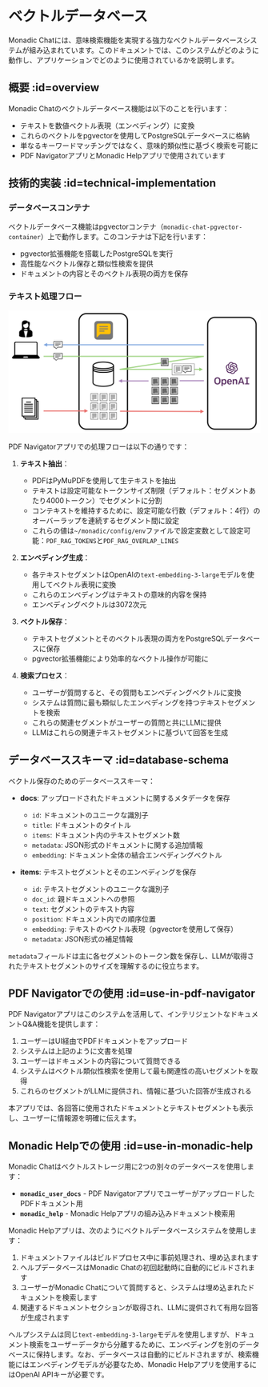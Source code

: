 # ベクトルデータベース

Monadic Chatには、意味検索機能を実現する強力なベクトルデータベースシステムが組み込まれています。このドキュメントでは、このシステムがどのように動作し、アプリケーションでどのように使用されているかを説明します。

## 概要 :id=overview

Monadic Chatのベクトルデータベース機能は以下のことを行います：
- テキストを数値ベクトル表現（エンベディング）に変換
- これらのベクトルをpgvectorを使用してPostgreSQLデータベースに格納
- 単なるキーワードマッチングではなく、意味的類似性に基づく検索を可能に
- PDF NavigatorアプリとMonadic Helpアプリで使用されています

## 技術的実装 :id=technical-implementation

### データベースコンテナ

ベクトルデータベース機能はpgvectorコンテナ（`monadic-chat-pgvector-container`）上で動作します。このコンテナは下記を行います：
- pgvector拡張機能を搭載したPostgreSQLを実行
- 高性能なベクトル保存と類似性検索を提供
- ドキュメントの内容とそのベクトル表現の両方を保存

### テキスト処理フロー

![ベクトルデータベース利用のフロー](../assets/images/rag.png ':size=700')

PDF Navigatorアプリでの処理フローは以下の通りです：

1. **テキスト抽出**： 
   - PDFはPyMuPDFを使用して生テキストを抽出
   - テキストは設定可能なトークンサイズ制限（デフォルト：セグメントあたり4000トークン）でセグメントに分割
   - コンテキストを維持するために、設定可能な行数（デフォルト：4行）のオーバーラップを連続するセグメント間に設定
   - これらの値は`~/monadic/config/env`ファイルで設定変数として設定可能：`PDF_RAG_TOKENS`と`PDF_RAG_OVERLAP_LINES`

2. **エンベディング生成**：
   - 各テキストセグメントはOpenAIの`text-embedding-3-large`モデルを使用してベクトル表現に変換
   - これらのエンベディングはテキストの意味的内容を保持
   - エンベディングベクトルは3072次元

3. **ベクトル保存**：
   - テキストセグメントとそのベクトル表現の両方をPostgreSQLデータベースに保存
   - pgvector拡張機能により効率的なベクトル操作が可能に

4. **検索プロセス**：
   - ユーザーが質問すると、その質問もエンベディングベクトルに変換
   - システムは質問に最も類似したエンベディングを持つテキストセグメントを検索
   - これらの関連セグメントがユーザーの質問と共にLLMに提供
   - LLMはこれらの関連テキストセグメントに基づいて回答を生成

## データベーススキーマ :id=database-schema

ベクトル保存のためのデータベーススキーマ：

- **docs**: アップロードされたドキュメントに関するメタデータを保存
  - `id`: ドキュメントのユニークな識別子
  - `title`: ドキュメントのタイトル
  - `items`: ドキュメント内のテキストセグメント数
  - `metadata`: JSON形式のドキュメントに関する追加情報
  - `embedding`: ドキュメント全体の結合エンベディングベクトル

- **items**: テキストセグメントとそのエンベディングを保存
  - `id`: テキストセグメントのユニークな識別子
  - `doc_id`: 親ドキュメントへの参照
  - `text`: セグメントのテキスト内容
  - `position`: ドキュメント内での順序位置
  - `embedding`: テキストのベクトル表現（pgvectorを使用して保存）
  - `metadata`: JSON形式の補足情報

`metadata`フィールドは主に各セグメントのトークン数を保存し、LLMが取得されたテキストセグメントのサイズを理解するのに役立ちます。

## PDF Navigatorでの使用 :id=use-in-pdf-navigator

PDF Navigatorアプリはこのシステムを活用して、インテリジェントなドキュメントQ&A機能を提供します：

1. ユーザーはUI経由でPDFドキュメントをアップロード
2. システムは上記のように文書を処理
3. ユーザーはドキュメントの内容について質問できる
4. システムはベクトル類似性検索を使用して最も関連性の高いセグメントを取得
5. これらのセグメントがLLMに提供され、情報に基づいた回答が生成される

本アプリでは、各回答に使用されたドキュメントとテキストセグメントも表示し、ユーザーに情報源を明確に伝えます。

## Monadic Helpでの使用 :id=use-in-monadic-help

Monadic Chatはベクトルストレージ用に2つの別々のデータベースを使用します：
- **`monadic_user_docs`** - PDF NavigatorアプリでユーザーがアップロードしたPDFドキュメント用
- **`monadic_help`** - Monadic Helpアプリの組み込みドキュメント検索用

Monadic Helpアプリは、次のようにベクトルデータベースシステムを使用します：

1. ドキュメントファイルはビルドプロセス中に事前処理され、埋め込まれます
2. ヘルプデータベースはMonadic Chatの初回起動時に自動的にビルドされます
3. ユーザーがMonadic Chatについて質問すると、システムは埋め込まれたドキュメントを検索します
4. 関連するドキュメントセクションが取得され、LLMに提供されて有用な回答が生成されます

ヘルプシステムは同じ`text-embedding-3-large`モデルを使用しますが、ドキュメント検索をユーザーデータから分離するために、エンベディングを別のデータベースに保持します。なお、データベースは自動的にビルドされますが、検索機能にはエンベディングモデルが必要なため、Monadic Helpアプリを使用するにはOpenAI APIキーが必要です。
